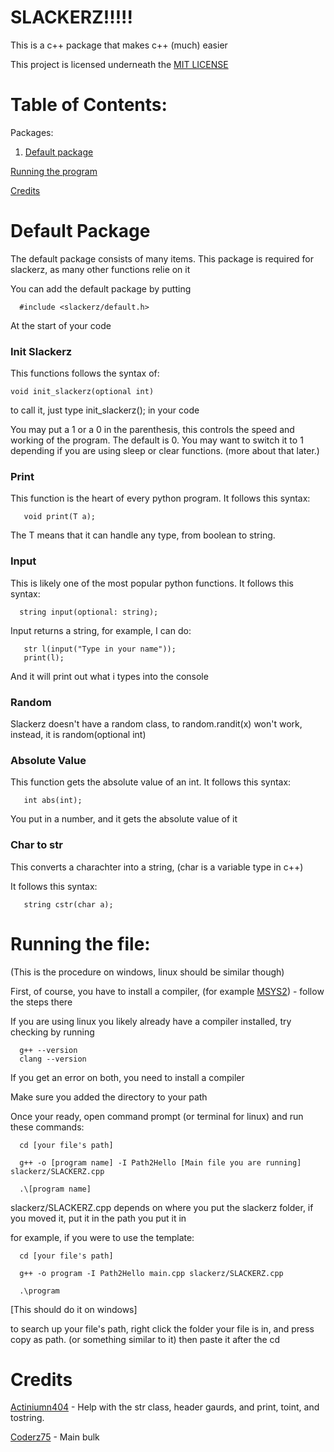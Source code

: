 # SLACKERZ!!!!!

This is a c++ package that makes c++ (much) easier

This project is licensed underneath the [MIT LICENSE](https://github.com/Coderz75/Slackerz-Compiler/blob/main/slackerz/docs/LICENSE.txt)


# Table of Contents:

Packages:

1. [Default package](#default)


[Running the program](#run)

[Credits](#credits)

<h1 id = "default"> Default Package </h1>

The default package consists of many items. This package is required for slackerz, as many other functions relie on it

You can add the default package by putting

      #include <slackerz/default.h>

At the start of your code

<h3>Init Slackerz</h3>

This functions follows the syntax of:

    void init_slackerz(optional int)

to call it, just type init_slackerz(); in your code

You may put a 1 or a 0 in the parenthesis, this controls the speed and working of the program. The default is 0. You may want to switch it to 1 depending if you are using sleep or clear functions. (more about that later.)

<h3>Print</h3>

This function is the heart of every python program. It follows this syntax:

       void print(T a);

The T means that it can handle any type, from boolean to string.

<h3>Input</h3>

This is likely one of the most popular python functions. It follows this syntax: 

      string input(optional: string);

Input returns a string, for example, I can do:

       str l(input("Type in your name"));
       print(l);
And it will print out what i types into the console

<h3>Random</h3>
Slackerz doesn't have a random class, to random.randit(x) won't work, instead, it is random(optional int)

<h3>Absolute Value</h3>
This function gets the absolute value of an int. It follows this syntax:

       int abs(int);
You put in a number, and it gets the absolute value of it

<h3>Char to str</h3>

This converts a charachter into a string, (char is a variable type in c++)

It follows this syntax:

       string cstr(char a);


<h1 id = "run"> Running the file: </h1>

(This is the procedure on windows, linux should be similar though)

First, of course, you have to install a compiler, (for example [MSYS2](https://www.msys2.org/)) - follow the steps there

If you are using linux you likely already have a compiler installed, try checking by running

      g++ --version
      clang --version

If you get an error on both, you need to install a compiler

Make sure you added the directory to your path

Once your ready, open command prompt (or terminal for linux) and run these commands:

      cd [your file's path]

      g++ -o [program name] -I Path2Hello [Main file you are running] slackerz/SLACKERZ.cpp

      .\[program name]
      
slackerz/SLACKERZ.cpp depends on where you put the slackerz folder, if you moved it, put it in the path you put it in

for example, if you were to use the template:

      cd [your file's path]

      g++ -o program -I Path2Hello main.cpp slackerz/SLACKERZ.cpp

      .\program

[This should do it on windows]

to search up your file's path, right click the folder your file is in, and press copy as path. (or something similar to it) then paste it after the cd

<h1 id = "credits">Credits</h1>

[Actiniumn404](https://github.com/actiniumn404) - Help with the str class, header gaurds, and print, toint, and tostring.

[Coderz75](https://github.com/coderz75) - Main bulk